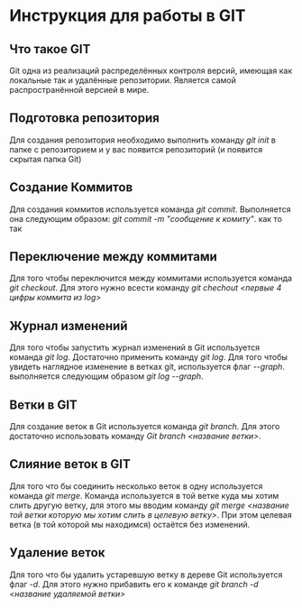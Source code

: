 # Инструкция для работы в GIT

## Что такое GIT

Git одна из реализаций распределённых контроля версий, имеющая как локальные так и удалённые репозитории. Является самой распространённой версией в мире.

## Подготовка репозитория

Для создания репозитория необходимо выполнить команду *git init* в папке с репозиторием и у вас появится репозиторий (и появится скрытая папка Git)

## Создание Коммитов

Для создания коммитов используется команда *git commit*. Выполняется она следующим образом: *git commit -m "сообщение к комиту"*.
как то так


## Переключение между коммитами

Для того чтобы переключится между коммитами используется команда *git checkout*. Для этого нужно всести команду *git chechout <первые 4 цифры коммита из log>*

## Журнал изменений

Для того чтобы запустить журнал изменений в Git используется команда *git log*. Достаточно применить команду *git log*. Для того чтобы увидеть наглядное изменение в ветках git, используется флаг *--graph*. выполняется следующим образом *git log --graph*.

## Ветки в GIT
 
Для создание веток в Git используется команда *git branch*. Для этого достаточно использовать команду *Git branch <название ветки>*. 

## Слияние веток в GIT

Для того что бы соединить несколько веток в одну используется команда *git merge*. Команда используется в той ветке куда мы хотим слить другую ветку, для этого мы вводим команду *git merge <название той ветки которую мы хотим слить в целевую ветку>*. При этом целевая ветка (в той которой мы находимся) остаётся без изменений.

## Удаление веток

Для того что бы удалить устаревшую ветку в дереве Git используется флаг *-d*. Для этого нужно прибавить его к команде *git branch -d <название удаляемой ветки>*
